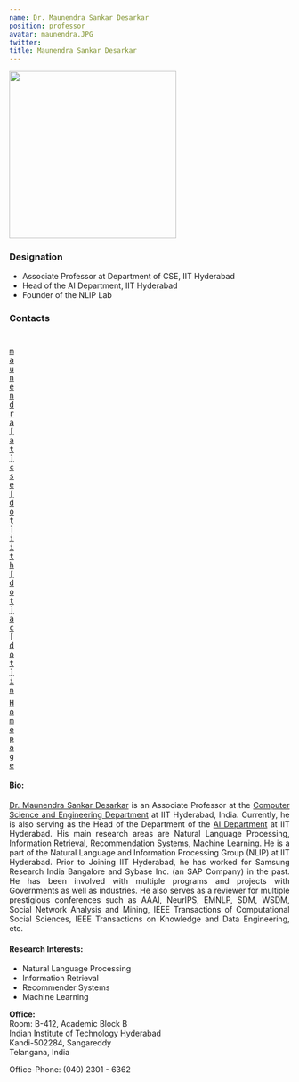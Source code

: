 ```yaml
---
name: Dr. Maunendra Sankar Desarkar
position: professor
avatar: maunendra.JPG
twitter: 
title: Maunendra Sankar Desarkar
---
```


 <img width="300" src="{{site.baseurl}}/images/people/{{page.avatar}}" data-action="zoom"> 

### Designation
- Associate Professor at Department of CSE, IIT Hyderabad 
- Head of the AI Department, IIT Hyderabad 
- Founder of the NLIP Lab

### Contacts

<div class="row">
<div class="col-1" style="width:5px">
    <b><a href="mailto:maunendra@cse.iith.ac.in" target="_blank"><i class="fa fa-envelope-o"></i></a></b><br>
    <span style="display: block; margin-bottom: 0.5em"></span>
    <b><a href="" target="_blank"><i class="fa fa-globe"></i></a></b>
    <span style="display: block; margin-bottom: 0.5em"></span>
</div>
<div class="col-1" style="width:5px">
    <a href="mailto:maunendra@cse.iith.ac.in" target="_blank"><samp>maunendra[at]cse[dot]iith[dot]ac[dot]in</samp></a>
    <span style="display: block; margin-bottom: 0.5em"></span>
    <a href="https://people.iith.ac.in/maunendra/" target="_blank"><samp>Homepage</samp></a><br>
    <span style="display: block; margin-bottom: 0.5em"></span>
</div>
</div>
<span style="display: block; margin-bottom: 1em"></span>

#### Bio:

<p style="text-align:justify">
<a href="https://people.iith.ac.in/maunendra/" target="_blank">Dr. Maunendra Sankar Desarkar</a> is an Associate Professor at the <a href="https://cse.iith.ac.in/" target="_blank">Computer Science and Engineering Department</a> at IIT Hyderabad, India. Currently, he is also serving as the Head of the Department of the <a href="https://ai.iith.ac.in/" target="_blank">AI Department</a> at IIT Hyderabad. His main research areas are Natural Language Processing, Information Retrieval, Recommendation Systems, Machine Learning. He is a part of the Natural Language and Information Processing Group (NLIP) at IIT Hyderabad. Prior to Joining IIT Hyderabad, he has worked for Samsung Research India Bangalore and Sybase Inc. (an SAP Company) in the past. He has been involved with multiple programs and projects with Governments as well as industries. He also serves as a reviewer for multiple prestigious conferences such as AAAI, NeurIPS, EMNLP, SDM, WSDM, Social Network Analysis and Mining, IEEE Transactions of Computational Social Sciences, IEEE Transactions on Knowledge and Data Engineering, etc.
</p>

#### Research Interests:
- Natural Language Processing
- Information Retrieval
- Recommender Systems
- Machine Learning

**Office:** <br>
Room: B-412, Academic Block B <br>
Indian Institute of Technology Hyderabad<br>
Kandi-502284, Sangareddy<br>
Telangana, India<br>

Office-Phone: (040) 2301 - 6362
